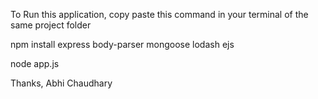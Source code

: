 To Run this application, copy paste this command in your terminal of the same project folder

npm install express body-parser mongoose lodash ejs 

node app.js

Thanks, Abhi Chaudhary

